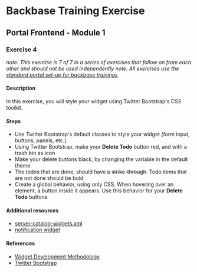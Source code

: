 # Backbase Training Exercise

## Portal Frontend - Module 1

### Exercise 4

_note: This exercise is 7 of 7 in a series of exercises that follow on from each other and should not be used independently_
_note: All exercises use the [standard portal set-up for backbase trainings](https://my.backbase.com/resources/how-to-guides/getting-your-first-launchpad-based-portal-set-up/)_

#### Description

In this exercise, you will style your widget using Twitter Bootstrap's CSS toolkit.

#### Steps

 - Use Twitter Bootstrap's default classes to style your widget (form input, buttons, panels, etc.)
 - Using Twitter Bootstrap, make your **Delete Todo** button red, and with a trash bin as icon
 - Make your delete buttons black, by changing the variable in the default theme
 - The todos that are done, should have a ~~strike-through~~. Todo items that are not done should be bold
 - Create a global behavior, using only CSS. When hovering over an element, a button inside it appears. Use this behavior for your **Delete Todo** buttons

#### Additional resources

 - [server-catalog-widgets.xml](../../../../../config-info/import/server-catalog-widgets.xml#L128-L152)
 - [notification widget](../pf1e4-notification-widget/)

#### References

 - [Widget Development Methodology](https://github.com/Backbase/methodology-widget-development)
 - [Twitter Bootstrap](http://getbootstrap.com/)
